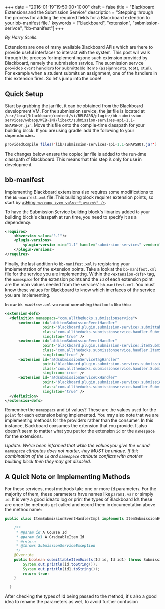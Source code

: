 +++
date = "2016-01-19T19:50:00+10:00"
draft = false
title = "Blackboard Extensions and the Submission Service"
description = "Stepping through the process for adding the required fields for a Blackboard extension to your bb-manifest file."
keywords = ["blackboard", "extension", "submission-serivce", "bb-manifest"]
+++

*By Harry Scells.*

Extensions are one of many available Blackboard APIs which are there to provide useful interfaces to interact with the system. This post will walk through the process for implementing one such extension provided by Blackboard, namely the submission service. The submission service provides event handlers for submittable items (assignments, tests, et.al). For example when a student submits an assignment, one of the handlers in this extension fires. So let's jump into the code!

## Quick Setup

Start by grabbing the jar file, it can be obtained from the Blackboard development VM. For the submission service, the jar file is located at `/usr/local/blackboard/content/vi/BBLEARN/plugins/bb-submission-services/webapp/WEB-INF/libext/submission-services-api-1.1-SNAPSHOT.jar`. Move this file onto the compile-time classpath for your building block. If you are using gradle, add the following to your dependencies:

```java
providedCompile files('lib/submission-services-api-1.1-SNAPSHOT.jar')
```

 The changes below ensure the copied jar file is added to the run-time classpath of Blackboard. This means that this step is only for use in development.

## bb-manifest

Implementing Blackboard extensions also requires some modifications to the `bb-manifest.xml` file. This building block requires extension points, so start by [adding `<webapp-type value="javaext" />`](https://docs.alltheducks.com/blackboard/bb-manifest-ref.html#toc_18).

To have the Submission Service building block's libraries added to your building block's classpath at run time, you need to specify it as a dependency:

```xml
<requires>
    <bbversion value="9.1"/>
    <plugin-versions>
        <plugin-version min="1.1" handle="submission-services" vendor="bb"/>
    </plugin-versions>
</requires>
```

Finally, the last addition to `bb-manifest.xml` is registering your implementation of the extension points. Take a look at the `bb-manifest.xml` file for the service you are implementing. Within the `<extension-defs>` tag, the `namespace` for the extension points and the `id` of each extension point are the main values needed from the services' `bb-manifest.xml`. You must know these values for Blackboard to know which interfaces of the service you are implementing.

In our `bb-manifest.xml` we need something that looks like this:
```xml
<extension-defs>
  <definition namespace="com.alltheducks.submissionservice">
      <extension id="atditemSubmissionEventHandler"
                 point="blackboard.plugin.submission-services.submittableItemEventHandler"
                 class="com.alltheducks.submissionservice.handler.SubmittableItemEventHandlerImpl"
                 singleton="true" />
      <extension id="atditemSubmissionEventHandler"
                 point="blackboard.plugin.submission-services.itemSubmissionEventHandler"
                 class="com.alltheducks.submissionservice.handler.ItemSubmissionEventHandlerImpl"
                 singleton="true" />
      <extension id="atdsubmissionServiceTagHandler"
                 point="blackboard.plugin.submission-services.submissionServiceTagHandler"
                 class="com.alltheducks.submissionservice.handler.SubmissionServiceTagHandlerImpl"
                 singleton="true" />
      <extension id="atdsubmissionServiceCxHandler"
                 point="blackboard.plugin.submission-services.submissionServiceCxHandler"
                 class="com.alltheducks.submissionservice.handler.SubmissionServiceCxHandlerImpl"
                 singleton="true" />
  </definition>
</extension-defs>
```

Remember the `namespace` and `id` values? These are the values used for the `point` for each extension being implemented. You may also note that we are implementing methods for the providers rather than the consumer. In this instance, Blackboard consumes the extension that you provide. It also doesn't seem to matter what you put for the extension `id` or the `namespace` for the extensions.

*Update: We've been informed that while the values you give the `id` and `namespace` attributes does not matter, they MUST be unique. If this combination of the `id` and `namespace` attribute conflicts with another building block then they may get disabled.*

## A Quick Note on Implementing Methods

For these services, most methods take one or more `Id` parameters. For the majority of them, these parameters have names like `param1`, `var` or simply `id`. It is very a good idea to log or print the types of Blackboard Ids these are once the methods get called and record them in documentation above the method name:

```java
public class ItemSubmissionEventHandlerImpl implements ItemSubmissionEventHandler {

    /**
     * @param id A Course Id
     * @param id1 A GradeableItem Id
     * @return
     * @throws SubmissionServiceException
     */
    @Override
    public boolean submittableItemExists(Id id, Id id1) throws SubmissionServiceException {
        System.out.println(id.toString());
        System.out.println(id1.toString());
        return true;
    }

  }
  ```

  After checking the types of Id being passed to the method, it's also a good idea to rename the parameters as well, to avoid further confusion.

